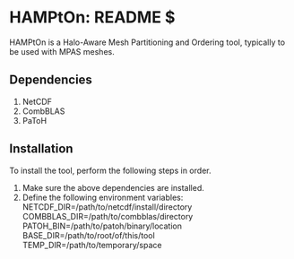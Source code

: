 
# HAMPtOn: README $
HAMPtOn is a Halo-Aware Mesh Partitioning and Ordering tool, typically to be used with MPAS meshes.

## Dependencies ##
  1. NetCDF
  2. CombBLAS
  3. PaToH

## Installation ##
  To install the tool, perform the following steps in order.
  1. Make sure the above dependencies are installed.
  2. Define the following environment variables:
    NETCDF_DIR=/path/to/netcdf/install/directory
    COMBBLAS_DIR=/path/to/combblas/directory
    PATOH_BIN=/path/to/patoh/binary/location
    BASE_DIR=/path/to/root/of/this/tool
    TEMP_DIR=/path/to/temporary/space
